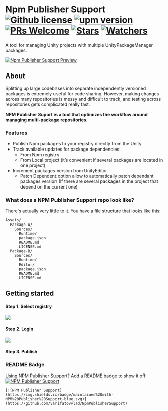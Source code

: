 # Npm Publisher Support [![Github license](https://img.shields.io/github/license/vanifatovvlad/NpmPublisherSupport.svg)](#)  [![upm version](https://img.shields.io/github/package-json/v/vanifatovvlad/NpmPublisherSupport.svg)](#) [![PRs Welcome](https://img.shields.io/badge/PRs-welcome-brightgreen.svg)](#) [![Stars](https://img.shields.io/github/stars/vanifatovvlad/NpmPublisherSupport.svg?style=social)](https://github.com/vanifatovvlad/NpmPublisherSupport/stargazers) [![Watchers](https://img.shields.io/github/watchers/vanifatovvlad/NpmPublisherSupport.svg?style=social)](https://github.com/vanifatovvlad/NpmPublisherSupport/watchers)

A tool for managing Unity projects with multiple UnityPackageManager packages.
<br/>

[![Npm Publisher Support Preview](https://user-images.githubusercontent.com/26966368/57013385-f7dac980-6c13-11e9-9f2e-df4564603c1f.png)](#)

## About

Splitting up large codebases into separate independently versioned packages
is extremely useful for code sharing. However, making changes across many
repositories is messy and difficult to track, and testing across repositories
gets complicated really fast.

**NPM Publisher Suport is a tool that optimizes the workflow around managing multi-package
repositories.**

### Features

* Publish Npm packages to your registry directly from the Unity
* Track available updates for package dependencies:
  * From Npm registry
  * From Local project (it’s convenient if several packages are located in one project)
* Increment packages version from UnityEditor
  * Patch Dependent option allow to automatically patch dependant packages version (If there are several packages in the project that depend on the current one)

### What does a NPM Publisher Support repo look like?

There's actually very little to it. You have a file structure that looks like this:

```
Assets/
  Package-A/
    Sources/
      Runtime/
      package.json
      README.md
      LICENSE.md
  Package-B/
    Sources/
      Runtime/
      Editor/
      package.json
      README.md
      LICENSE.md
```

## Getting started
#### Step 1. Select registry
[![](https://user-images.githubusercontent.com/26966368/54922515-6643b200-4f19-11e9-912a-3b748c94e1f3.png)](#)
#### Step 2. Login
[![](https://user-images.githubusercontent.com/26966368/54920271-e1a26500-4f13-11e9-9040-12244318f78d.png)](#)
#### Step 3. Publish

### README Badge

Using NPM Publisher Support? Add a README badge to show it off: [![NPM Publisher Support](https://img.shields.io/badge/maintained%20with-NPM%20Publisher%20Support-blue.svg)](https://github.com/vanifatovvlad/NpmPublisherSupport)

```
[![NPM Publisher Support](https://img.shields.io/badge/maintained%20with-NPM%20Publisher%20Support-blue.svg)](https://github.com/vanifatovvlad/NpmPublisherSupport)
```

